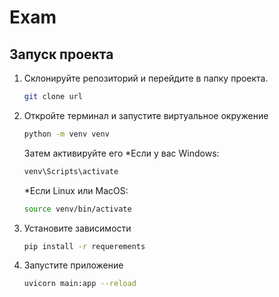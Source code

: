# Exam

## Запуск проекта

1. Склонируйте репозиторий и перейдите в папку проекта.
   ``` bash
   git clone url
   ```
 
2. Откройте терминал и запустите виртуальное окружение
   ``` bash
   python -m venv venv
   ```
   Затем активируйте его
   *Если у вас Windows:
   ``` bash
   venv\Scripts\activate
   ```
   *Если Linux или MacOS:
   ``` bash
   source venv/bin/activate
   ```
3. Установите зависимости
   ``` bash
   pip install -r requerements
   ```
4. Запустите приложение
   ``` bash 
   uvicorn main:app --reload
   ```